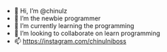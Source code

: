 - 👋 Hi, I’m @chinulz
- 👀 I’m the newbie programmer
- 🌱 I’m currently learning the programming
- 💞️ I’m looking to collaborate on learn programming
- 📫 https://instagram.com/chinulniboss 

<!---
chinulz/chinulz is a ✨ special ✨ repository because its `README.md` (this file) appears on your GitHub profile.
You can click the Preview link to take a look at your changes.
--->
